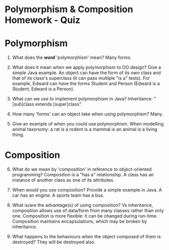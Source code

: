 # Polymorphism & Composition Homework - Quiz

# Polymorphism

1. What does the ___word___ 'polymorphism' mean?
    Many forms.

2. What does it mean when we apply polymorphism to OO design? Give a simple Java example.
    An object can have the form of its own class and that of its class's superclass (it can pass multiple "is a" tests).
    For example, Edward can have the forms Student and Person (Edward is a Student; Edward is a Person).

3. What can we use to implement polymorphism in Java?
    Inheritance: "[sub]class extends [super]class".

4. How many 'forms' can an object take when using polymorphism?
    Many.

5. Give an example of when you could use polymorphism.
    When modelling animal taxonomy: a rat is a rodent is a mammal is an animal is a living thing.


# Composition

6. What do we mean by 'composition' in reference to object-oriented programming?
    Composition is a "has a" relationship. A class has an instance of another class as one of its attributes.

7. When would you use composition? Provide a simple example in Java.
    A car has an engine. A sports team has a bus.

8. What is/are the advantage(s) of using composition?
    Vs inheritance, composition allows use of data/form from many classes rather than only one.
    Composition is more flexible: it can be changed during run-time.
    Composition maintains encapsulations, which may be broken by inheritance.

9. What happens to the behaviours when the object composed of them is destroyed?
    They will be destroyed also.
